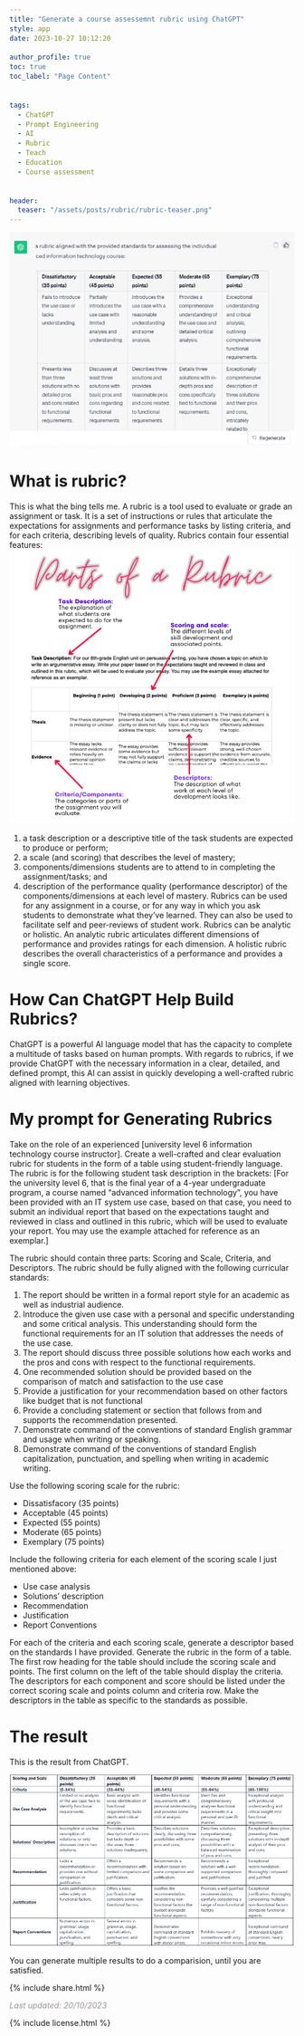 ```yaml
---
title: "Generate a course assessemnt rubric using ChatGPT"
style: app
date: 2023-10-27 10:12:20

author_profile: true
toc: true
toc_label: "Page Content"


tags:
  - ChatGPT
  - Prompt Engineering
  - AI
  - Rubric
  - Teach
  - Education
  - Course assessment


header:
  teaser: "/assets/posts/rubric/rubric-teaser.png"
---
```


![title](/assets/posts/rubric/rubric.png)


# What is rubric?
This is what the bing tells me. A rubric is a tool used to evaluate or grade an assignment or task. It is a set of instructions or rules that articulate the expectations for assignments and performance tasks by listing criteria, and for each criteria, describing levels of quality. Rubrics contain four essential features: 
![perspective](/assets/posts/rubric/rubric-des.png)
1. a task description or a descriptive title of the task students are expected to produce or perform; 
2. a scale (and scoring) that describes the level of mastery; 
3. components/dimensions students are to attend to in completing the assignment/tasks; and 
4. description of the performance quality (performance descriptor) of the components/dimensions at each level of mastery.
Rubrics can be used for any assignment in a course, or for any way in which you ask students to demonstrate what they’ve learned. They can also be used to facilitate self and peer-reviews of student work. Rubrics can be analytic or holistic. An analytic rubric articulates different dimensions of performance and provides ratings for each dimension. A holistic rubric describes the overall characteristics of a performance and provides a single score.

# How Can ChatGPT Help Build Rubrics?
ChatGPT is a powerful AI language model that has the capacity to complete a multitude of tasks based on human prompts. With regards to rubrics, if we provide ChatGPT with the necessary information in a clear, detailed, and defined prompt, this AI can assist in quickly developing a well-crafted rubric aligned with learning objectives. 

# My prompt for Generating Rubrics
Take on the role of an experienced [university level 6 information technology course instructor].
Create a well-crafted and clear evaluation rubric for students in the form of a table using student-friendly language. The rubric is for the following student task description in the brackets:
[For the university level 6, that is the final year of a 4-year undergraduate program, a course named “advanced information technology”, you have been provided with an IT system use case, based on that case, you need to submit an individual report that based on the expectations taught and reviewed in class and outlined in this rubric, which will be used to evaluate your report. You may use the example attached for reference as an exemplar.] 

The rubric should contain three parts: Scoring and Scale, Criteria, and Descriptors.
The rubric should be fully aligned with the following curricular standards:

1. The report should be written in a formal report style for an academic as well as industrial audience.
2. Introduce the given use case with a personal and specific understanding and some critical analysis. This understanding should form the functional requirements for an IT solution that addresses the needs of the use case. 
3. The report should discuss three possible solutions how each works and the pros and cons with respect to the functional requirements.
4. One recommended solution should be provided based on the comparison of match and satisfaction to the use case
5. Provide a justification for your recommendation based on other factors like budget that is not functional
6. Provide a concluding statement or section that follows from and supports the recommendation presented.
7. Demonstrate command of the conventions of standard English grammar and usage when writing or speaking.
8. Demonstrate command of the conventions of standard English capitalization, punctuation, and spelling when writing in academic writing.

Use the following scoring scale for the rubric:
- Dissatisfacory  (35 points)
- Acceptable (45 points)
- Expected  (55 points)
- Moderate (65 points) 
- Exemplary (75 points)

Include the following criteria for each element of the scoring scale I just mentioned above:
- Use case analysis
- Solutions’ description
- Recommendation
- Justification
- Report Conventions

For each of the criteria and each scoring scale, generate a descriptor based on the standards I have provided.
Generate the rubric in the form of a table. The first row heading for the table should include the scoring scale and points. The first column on the left of the table should display the criteria. The descriptors for each component and score should be listed under the correct scoring scale and points column and criteria row. Make the descriptors in the table as specific to the standards as possible.

# The result

This is the result from ChatGPT.

![result](/assets/posts/rubric/screenshot.png)

You can generate multiple results to do a comparision, until you are satisfied.
<p>
{% include  share.html %}
</p>

<span style="color:#9e9696"><i> Last updated: 20/10/2023</i> </span>

<p>
{% include  license.html %}
</p>